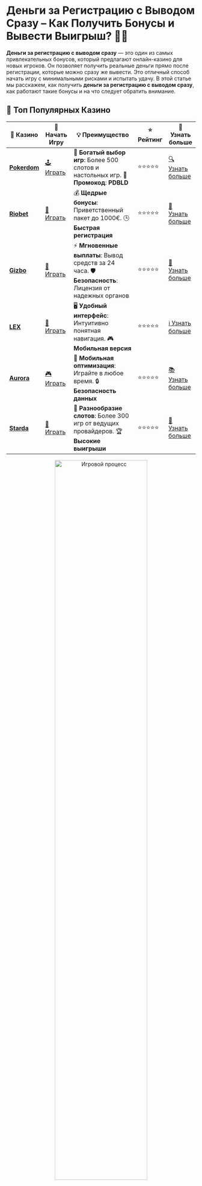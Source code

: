 # **Деньги за Регистрацию с Выводом Сразу** – Как Получить Бонусы и Вывести Выигрыш? 💸🎉

**Деньги за регистрацию с выводом сразу** — это один из самых привлекательных бонусов, который предлагают онлайн-казино для новых игроков. Он позволяет получить реальные деньги прямо после регистрации, которые можно сразу же вывести. Это отличный способ начать игру с минимальными рисками и испытать удачу. В этой статье мы расскажем, как получить **деньги за регистрацию с выводом сразу**, как работают такие бонусы и на что следует обратить внимание.

## 🌟 Топ Популярных Казино

| 🎲 **Казино** | 🔗 **Начать Игру** | 💡 **Преимущество** | ⭐ **Рейтинг** | 🔗 **Узнать больше** |
|--------------|---------------------|---------------------|----------------|----------------------|
| [**Pokerdom**](https://brandplay.link/4k77v2yx) | [🕹️ Играть](https://brandplay.link/4k77v2yx) | 🎉 **Богатый выбор игр**: Более 500 слотов и настольных игр. 🎁 **Промокод**: **PDBLD** | ⭐⭐⭐⭐⭐ | [🔍 Узнать больше](https://brandplay.link/4k77v2yx) |
| [**Riobet**](https://brandplay.link/7xBLTPyj) | [🎰 Играть](https://brandplay.link/7xBLTPyj) | 💰 **Щедрые бонусы**: Приветственный пакет до 1000€. 🕒 **Быстрая регистрация** | ⭐⭐⭐⭐⭐ | [📖 Узнать больше](https://brandplay.link/7xBLTPyj) |
| [**Gizbo**](https://brandplay.link/bprXw4YV) | [🎲 Играть](https://brandplay.link/bprXw4YV) | ⚡ **Мгновенные выплаты**: Вывод средств за 24 часа. 🛡️ **Безопасность**: Лицензия от надежных органов | ⭐⭐⭐⭐⭐ | [📝 Узнать больше](https://brandplay.link/bprXw4YV) |
| [**LEX**](https://brandplay.link/zW4hdDFV) | [🤑 Играть](https://brandplay.link/zW4hdDFV) | 🖥️ **Удобный интерфейс**: Интуитивно понятная навигация. 🎮 **Мобильная версия** | ⭐⭐⭐⭐⭐ | [ℹ️ Узнать больше](https://brandplay.link/zW4hdDFV) |
| [**Aurora**](https://10trafic-stat2.com/click/668546556bcc6313411604bd/6766/13032/subaccount) | [🎮 Играть](https://10trafic-stat2.com/click/668546556bcc6313411604bd/6766/13032/subaccount) | 📱 **Мобильная оптимизация**: Играйте в любое время. 🔒 **Безопасность данных** | ⭐⭐⭐⭐⭐ | [📚 Узнать больше](https://10trafic-stat2.com/click/668546556bcc6313411604bd/6766/13032/subaccount) |
| [**Starda**](https://brandplay.link/fB7xwRFL) | [🎯 Играть](https://brandplay.link/fB7xwRFL) | 🎰 **Разнообразие слотов**: Более 300 игр от ведущих провайдеров. 🏆 **Высокие выигрыши** | ⭐⭐⭐⭐⭐ | [🔎 Узнать больше](https://brandplay.link/fB7xwRFL) |

<div align="center">
    <img src="https://i.pinimg.com/originals/1d/b3/25/1db325483acbe642c6d4e6fdd73a4988.gif" alt="Игровой процесс" width="70%">
</div>

## 💎 Лучшие Бонусы и Акции

| 🎲 **Казино** | 🔗 **Начать Игру** | 💡 **Преимущество** | ⭐ **Рейтинг** | 🔗 **Узнать больше** |
|--------------|---------------------|---------------------|----------------|----------------------|
| [**Kometa**](https://brandplay.link/8ZymQJV8) | [🎰 Играть](https://brandplay.link/8ZymQJV8) | 🎁 **Эксклюзивные бонусы**: Регулярные акции и промо. 🔄 **Программы лояльности** | ⭐⭐⭐⭐☆ | [🔍 Узнать больше](https://brandplay.link/8ZymQJV8) |
| [**R7**](https://brandplay.link/bMd3Yjsw) | [🕹️ Играть](https://brandplay.link/bMd3Yjsw) | 🕒 **Круглосуточная поддержка**: Всегда на связи. 💸 **Высокие лимиты** | ⭐⭐⭐⭐☆ | [📖 Узнать больше](https://brandplay.link/bMd3Yjsw) |
| [**7K**](https://brandplay.link/BvQyFShp) | [🎲 Играть](https://brandplay.link/BvQyFShp) | 🌟 **Эксклюзивные бонусы**: Только для VIP игроков. 🎉 **Сезонные акции** | ⭐⭐⭐⭐☆ | [📝 Узнать больше](https://brandplay.link/BvQyFShp) |
| [**Kent**](https://brandplay.link/Fv2WP3js) | [🤑 Играть](https://brandplay.link/Fv2WP3js) | 📈 **Высокий RTP**: Более 98%. 💼 **Профессиональная поддержка** | ⭐⭐⭐⭐☆ | [ℹ️ Узнать больше](https://brandplay.link/Fv2WP3js) |
| [**1Xslots**](https://brandplay.link/hSB1khtr) | [🎮 Играть](https://brandplay.link/hSB1khtr) | 🎉 **Множество акций**: Еженедельные бонусы и турниры. 🛡️ **Безопасность** | ⭐⭐⭐⭐☆ | [📚 Узнать больше](https://brandplay.link/hSB1khtr) |
| [**Gama**](https://brandplay.link/j6NMKsDz) | [🎯 Играть](https://brandplay.link/j6NMKsDz) | 🔍 **Интуитивный интерфейс**: Легкость использования. 🏅 **Престижные турниры** | ⭐⭐⭐⭐☆ | [🔎 Узнать больше](https://brandplay.link/j6NMKsDz) |

<div align="center">
    <img src="https://i.pinimg.com/originals/1d/b3/25/1db325483acbe642c6d4e6fdd73a4988.gif" alt="Игровой процесс" width="70%">
</div>

## 🚀 Быстрые Выигрыши и Поддержка

| 🎲 **Казино** | 🔗 **Начать Игру** | 💡 **Преимущество** | ⭐ **Рейтинг** | 🔗 **Узнать больше** |
|--------------|---------------------|---------------------|----------------|----------------------|
| [**Onion**](https://brandplay.link/zBGRVpQ9) | [🎰 Играть](https://brandplay.link/zBGRVpQ9) | 🤑 **Низкие ставки**: Идеально для начинающих. 🔄 **Быстрые выводы** | ⭐⭐⭐⭐☆ | [🔍 Узнать больше](https://brandplay.link/zBGRVpQ9) |
| [**Чемпион**](https://temon-gter.cfd/go/lRq?p80412p304504pcc44t17455) | [🕹️ Играть](https://temon-gter.cfd/go/lRq?p80412p304504pcc44t17455) | 🏅 **Лояльная программа**: Награды за активность. 🎁 **Ежемесячные бонусы** | ⭐⭐⭐⭐☆ | [📖 Узнать больше](https://temon-gter.cfd/go/lRq?p80412p304504pcc44t17455) |
| [**Vavada**](https://vavadapartner.pro/?promo=ea5c9275-6854-4505-94fc-95ab18221945-linkb2) | [🎲 Играть](https://vavadapartner.pro/?promo=ea5c9275-6854-4505-94fc-95ab18221945-linkb2) | 🚀 **Быстрая регистрация**: Начните играть мгновенно. 🔐 **Безопасные транзакции** | ⭐⭐⭐⭐☆ | [📝 Узнать больше](https://vavadapartner.pro/?promo=ea5c9275-6854-4505-94fc-95ab18221945-linkb2) |
| [**Friends**](https://gofriends.kim/linkb2) | [🤑 Играть](https://gofriends.kim/linkb2) | 🤝 **Социальные игры**: Играйте с друзьями. 🌐 **Мультиплатформенность** | ⭐⭐⭐⭐☆ | [ℹ️ Узнать больше](https://gofriends.kim/linkb2) |
| [**1WIN**](https://brandplay.link/smXVpBbG) | [🎮 Играть](https://brandplay.link/smXVpBbG) | 🏆 **Спортивные ставки**: Широкий выбор видов спорта. 💵 **Высокие коэффициенты** | ⭐⭐⭐⭐☆ | [📚 Узнать больше](https://brandplay.link/smXVpBbG) |
| [**Drip**](https://drp-ircp01.com/c07e6a3db) | [🎯 Играть](https://drp-ircp01.com/c07e6a3db) | 🌐 **Инновационные игры**: Новейшие игровые технологии. 🛡️ **Высокая безопасность** | ⭐⭐⭐⭐☆ | [🔎 Узнать больше](https://drp-ircp01.com/c07e6a3db) |
| [**JoyCasino**](https://rpc30.call2me.pro/?/ru/registration?apkpop=0&partner=p24970p3291217pc98f) | [🎰 Играть](https://rpc30.call2me.pro/?/ru/registration?apkpop=0&partner=p24970p3291217pc98f) | 🎁 **Приятные бонусы**: Ежедневные акции и подарки. 🕹️ **Разнообразие игр** | ⭐⭐⭐⭐☆ | [🔍 Узнать больше](https://rpc30.call2me.pro/?/ru/registration?apkpop=0&partner=p24970p3291217pc98f) |

<div align="center">
    <img src="https://i.pinimg.com/originals/1d/b3/25/1db325483acbe642c6d4e6fdd73a4988.gif" alt="Игровой процесс" width="70%">
</div>
---

✨ **Выбирайте лучшее казино для себя и наслаждайтесь игрой! Удачи!** ✨


**Деньги за регистрацию с выводом сразу** — это реальная возможность начать игру с бонусом, который можно использовать для ставок или сразу вывести на свой счет. Однако важно понимать, что такие бонусы часто сопровождаются определенными условиями, которые нужно выполнить для успешного вывода средств.

## Что Такое **Деньги за Регистрацию с Выводом Сразу**? 🎁💰

**Деньги за регистрацию с выводом сразу** — это бонус, который онлайн-казино предоставляет новым игрокам сразу после их регистрации. Эти деньги можно использовать для ставок на слотах или других играх, а при удачном раскладе вывести на реальный счет.

### Пример:
- Вы зарегистрировались в казино и получили бонус в размере 50 рублей без необходимости вносить депозит.
- Эти деньги можно сразу использовать для игры или вывести на карту или электронный кошелек.

## Как Получить **Деньги за Регистрацию с Выводом Сразу**? 📝🎯

Получить **деньги за регистрацию с выводом сразу** достаточно просто, однако важно учитывать несколько ключевых факторов, чтобы успешно использовать этот бонус.

### 1. **Регистрация в Онлайн-Казино** 💻📝

Для начала вам нужно зарегистрироваться в казино, которое предлагает бонусы за регистрацию. Такие бонусы можно найти в разных онлайн-казино, но они не всегда бывают одинаковыми. Некоторые казино предлагают бездепозитные бонусы с выводом сразу, другие — с определенными условиями.

#### Как выбрать казино:
- **Проверьте репутацию** казино, чтобы избежать мошенничества.
- **Ищите бонусы за регистрацию** — многие казино предлагают бесплатные бонусы сразу после создания аккаунта.

### 2. **Получение Бонуса** 🎁💵

После регистрации вам обычно зачисляют бонусные деньги, которые можно использовать для игры. Важно помнить, что у таких бонусов часто есть определенные условия, которые могут ограничивать использование средств.

#### Условия:
- **Вывод денег** возможен только после выполнения условий по ставкам.
- **Ограничения по времени** — бонусы часто имеют срок действия.

### 3. **Выполнение Условий Бонуса** 🏅🎯

Чтобы вывести деньги, вам нужно выполнить требования по ставкам (вейджер). Это может означать, что нужно поставить определенную сумму на игры, прежде чем средства будут доступны для вывода.

#### Пример:
- Если вейджер составляет х30, это означает, что вы должны поставить 30 раз больше бонуса, прежде чем сможете вывести средства.

## Почему **Деньги за Регистрацию с Выводом Сразу** Так Популярны? 🎉💸

Такие бонусы привлекают игроков, потому что они предлагают реальную возможность начать игру с бонусом, не вкладывая собственные средства. Это дает шанс испытать удачу и даже вывести выигрыш без риска потерь.

### 1. **Без Депозита** 💳🚫

Одним из главных преимуществ является отсутствие необходимости вносить депозит. Вы получаете бонусные деньги сразу после регистрации и можете начать играть без финансовых затрат.

### 2. **Простой Процесс** 📝💡

Получить **деньги за регистрацию с выводом сразу** не требует особых усилий. Процесс регистрации и получения бонуса очень простой и доступный для всех новых игроков.

### 3. **Реальные Выигрыши** 🏆💰

Хотя условия для вывода денег могут быть ограничены, вы все равно имеете шанс выиграть реальные деньги, используя бонусные средства. Это отличный способ протестировать казино и увидеть, насколько выгодно оно для вас.

## Как Использовать **Деньги за Регистрацию с Выводом Сразу**? 🎰💸

Для того чтобы **деньги за регистрацию с выводом сразу** стали вашими, необходимо учитывать несколько ключевых аспектов:

### 1. **Игры, Подходящие для Бонуса** 🎮🔍

Не все игры могут быть использованы для выполнения условий бонуса. Важно узнать, какие игры засчитываются для выполнения вейджера. Как правило, слоты являются основным выбором для использования бонусных средств, но стоит проверить, нет ли ограничений.

### 2. **Понимание Условий Вейджера** 📊💡

Перед тем как начать использовать бонус, обязательно ознакомьтесь с условиями по ставкам. Например, вейджер х40 означает, что вам нужно поставить сумму бонуса 40 раз, прежде чем сможете вывести средства. Убедитесь, что сможете выполнить эти условия.

### 3. **Вывод Средств** 💳🎉

После того как вы выполните условия по ставкам, вы сможете вывести выигранные деньги. Обычно для вывода нужно пройти процедуру подтверждения личности, а также выбрать удобный способ получения средств (кредитная карта, электронный кошелек и т. д.).

## Заключение 🎯💰

**Деньги за регистрацию с выводом сразу** — это отличная возможность начать игру с бонусом, не рискуя собственными средствами. Однако важно помнить, что такие бонусы обычно сопровождаются условиями, которые нужно выполнить для того, чтобы вывести выигранные деньги. 

Используйте бонусы с умом, внимательно следите за условиями, и у вас будет шанс не только испытать удачу, но и вывести реальные деньги!

---

Начните получать **деньги за регистрацию с выводом сразу** и выиграйте прямо сейчас! 🎉💸
